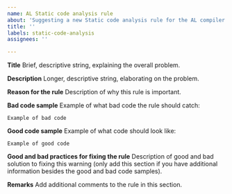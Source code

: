 ```yaml
---
name: AL Static code analysis rule
about: 'Suggesting a new Static code analysis rule for the AL compiler'
title: ''
labels: static-code-analysis
assignees: ''

---
```


<!--
Please follow this template in order for us to properly evaluate the suggested rule.

Do not edit or remove the titles; e.g. "Describe the bug".
-->

**Title**
Brief, descriptive string, explaining the overall problem. 

**Description**
Longer, descriptive string, elaborating on the problem.

**Reason for the rule**
Description of why this rule is important.

**Bad code sample**
Example of what bad code the rule should catch:

``` Example of bad code ```

**Good code sample**
Example of what code should look like:

``` Example of good code ```

**Good and bad practices for fixing the rule**
Description of good and bad solution to fixing this warning (only add this section if you have additional information besides the good and bad code samples).

**Remarks**
​Add additional comments to the rule in this section.
